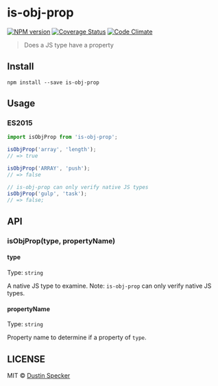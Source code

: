# is-obj-prop
[![NPM version](https://badge.fury.io/js/is-obj-prop.svg)](https://badge.fury.io/js/is-obj-prop) [![Coverage Status](https://img.shields.io/coveralls/dustinspecker/is-obj-prop.svg)](https://coveralls.io/r/dustinspecker/is-obj-prop?branch=main) [![Code Climate](https://codeclimate.com/github/dustinspecker/is-obj-prop/badges/gpa.svg)](https://codeclimate.com/github/dustinspecker/is-obj-prop)

> Does a JS type have a property

## Install
```
npm install --save is-obj-prop
```

## Usage
### ES2015
```javascript
import isObjProp from 'is-obj-prop';

isObjProp('array', 'length');
// => true

isObjProp('ARRAY', 'push');
// => false

// is-obj-prop can only verify native JS types
isObjProp('gulp', 'task');
// => false;
```

## API
### isObjProp(type, propertyName)
#### type
Type: `string`

A native JS type to examine. Note: `is-obj-prop` can only verify native JS types.

#### propertyName
Type: `string`

Property name to determine if a property of `type`.

## LICENSE
MIT © [Dustin Specker](https://github.com/dustinspecker)
